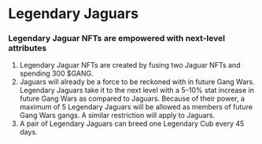 # Legendary Jaguars

### Legendary Jaguar NFTs are empowered with next-level attributes <a href="#e99d" id="e99d"></a>

1. Legendary Jaguar NFTs are created by fusing two Jaguar NFTs and spending 300 $GANG.
2. Jaguars will already be a force to be reckoned with in future Gang Wars. Legendary Jaguars take it to the next level with a 5–10% stat increase in future Gang Wars as compared to Jaguars. Because of their power, a maximum of 5 Legendary Jaguars will be allowed as members of future Gang Wars gangs. A similar restriction will apply to Jaguars.
3. A pair of Legendary Jaguars can breed one Legendary Cub every 45 days.
